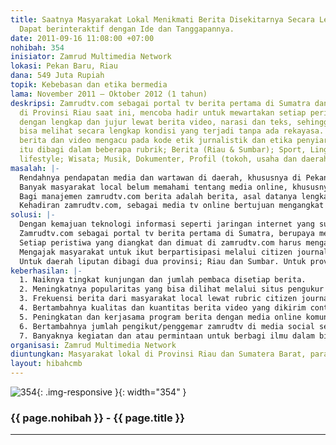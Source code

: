 ```yaml
---
title: Saatnya Masyarakat Lokal Menikmati Berita Disekitarnya Secara Lengkap dan Jujur.
  Dapat berinteraktif dengan Ide dan Tanggapannya.
date: 2011-09-16 11:08:00 +07:00
nohibah: 354
inisiator: Zamrud Multimedia Network
lokasi: Pekan Baru, Riau
dana: 549 Juta Rupiah
topik: Kebebasan dan etika bermedia
lama: November 2011 – Oktober 2012 (1 tahun)
deskripsi: Zamrudtv.com sebagai portal tv berita pertama di Sumatra dan satu-satunya
  di Provinsi Riau saat ini, mencoba hadir untuk mewartakan setiap peristiwa local
  dengan lengkap dan jujur lewat berita video, narasi dan teks, sehingga masyarakat
  bisa melihat secara lengkap kondisi yang terjadi tanpa ada rekayasa. Penayangan
  berita dan video mengacu pada kode etik jurnalistik dan etika penyiaran. Informasi
  itu dibagi dalam beberapa rubrik; Berita (Riau & Sumbar); Sport, Lingkungan; otomotif;
  lifestyle; Wisata; Musik, Dokumenter, Profil (tokoh, usaha dan daerah)
masalah: |-
  Rendahnya pendapatan media dan wartawan di daerah, khususnya di Pekanbaru, Riau, membuat perusahaan media massa (cetak, radio dan elektronik) dan wartawannya banyak tunduk ke pemerintahaan lewat dana APBD dan penguasa. Berita yang disiarkan pun banyak tidak berimbang atau tidak bisa disiarkan, karena takut kehilangan pendapatan.
  Banyak masyarakat local belum memahami tentang media online, khususnya tv online. Mereka masih melihat mainstream informasi lewat media cetak dan media telivisi yang dikuasai pemodal besar dan berpihak pada penguasa dan pengusaha.
  Bagi manajemen zamrudtv.com berita adalah berita, asal datanya lengkap dan faktanya ada, serta didukung oleh gambar, maka masyarakat berhak mengetahuinya.
  Kehadiran zamrudtv.com, sebagai media tv online bertujuan mengangkat semua peristiwa local, politik, budaya, ragam hidup, wisata dan peluang usaha dan pembelajaran dari sosok tokoh dan usaha lain yang bisa menjadi pembelajaran bagi masyarakat lokal, khususnya masyarakat di Provinsi Riau dan Sumatra Barat, sebagai daerah liputan.
solusi: |-
  Dengan kemajuan teknologi informasi seperti jaringan internet yang sudah masuk ke pedesaan, dan ponsel pintar yang harganya sudah murah, membuat internet tidak asing lagi bagi masyarakat di daerah.
  Zamrudtv.com sebagai portal tv berita pertama di Sumatra, berupaya mengatasi masalah ini. Dengan konten berbasis video, manajemen zamrudtv.com berupaya menampilkan website ini dengan tampilan yang bisa dilihat tidak saja di computer (PC) tapi juga di ponsel (juga ponsel murah), dengan menyewa hosting unlimited dan menampilkan kualitas video yang tajam dan ringan dibuka.
  Setiap peristiwa yang diangkat dan dimuat di zamrudtv.com harus mengacu pada Kode Etik Jurnalistik, Karena portal zamrudtv.com berbasis video, maka konten video harus mengacu pada Etika Penyiaran.
  Mengajak masyarakat untuk ikut berpartisipasi melalui citizen journalism dengan berita video yang dikirim melalui rekaman ponsel atau video.
  Untuk daerah liputan dibagi dua provinsi; Riau dan Sumbar. Untuk provinsi Riau, zamrudtv akan menempatkan satu orang kontributornya di 11 Kabupaten/Kota. Untuk Provinsi Sumbar, zamrudtv akan membagi tiga wilayah, Padang, Solok dan Bukittinggi. Proyek ini akan memberikan manfaat bagi masyarakat lokal di Provinsi Riau dan Sumatera Barat, para perantau Sumatera Barat dan Riau yang tersebar di seluruh Indonesia dan Dunia, mereka yang berada di luar Riau yang keluarganya bekerja dan pindah ke Pekanbaru dan Riau, para pejabat pemerintahaan, anggota dewan termasuk para pengusaha yang usahanya bersentuhan langsung dengan masyarakat lokal, serta masyarakat umum, baik yang ada di Indonesia maupun berada di luar negeri;yang ingin mengetahui tentang situasi dan kondisi di Provinsi Riau dan Sumbar
keberhasilan: |-
  1. Naiknya tingkat kunjungan dan jumlah pembaca disetiap berita.
  2. Meningkatnya popularitas yang bisa dilihat melalui situs pengukur seperti Alexa.com dan Google
  3. Frekuensi berita dari masyarakat local lewat rubric citizen journalism
  4. Bertambahnya kualitas dan kuantitas berita video yang dikirim contributor, stringer zamrudtv.com dari daerah-daerah sasaran
  5. Peningkatan dan kerjasama program berita dengan media online komunitas lainnya
  6. Bertambahnya jumlah pengikut/penggemar zamrudtv di media social seperti facebook dan twitter
  7. Banyaknya kegiatan dan atau permintaan untuk berbagi ilmu dalam bidang tv berita online di kampus, sekolah dan kelompok masyarakat.
organisasi: Zamrud Multimedia Network
diuntungkan: Masyarakat lokal di Provinsi Riau dan Sumatera Barat, para perantau Sumatera Barat dan Riau yang tersebar di seluruh Indonesia dan Dunia, mereka yang berada di luar Riau yang keluarganya bekerja dan pindah ke Pekanbaru dan Riau, para pejabat pemerintahaan, anggota dewan termasuk para pengusaha yang usahanya bersentuhan langsung dengan masyarakat lokal, serta masyarakat umum, baik yang ada di Indonesia maupun berada di luar negeri;yang ingin mengetahui tentang situasi dan kondisi di Provinsi Riau dan Sumbar
layout: hibahcmb
---
```


![354](/static/img/hibahcmb/354.png){: .img-responsive }{: width="354" }

### {{ page.nohibah }} - {{ page.title }}

---
